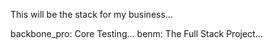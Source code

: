 This will be the stack for my business...

backbone_pro: Core Testing...
benm: The Full Stack Project...